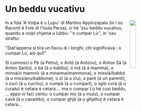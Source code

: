 # Un beddu vucativu

<img align="right" width="20%" src="/images/wolf-and-fox.jpg">

In a fola 'A Volpa è u Lupu' di Martinu Appinzapalu (in i so Raconti è Fole di l'Isula Persa), ci hè 'ssu beddu vucativu, quandu a volpi chjama u lubbu: ''o
cumpar Lù'', in 'ssu strattu: 

"Stat’appena si tira un fisciu di i longhi, chì significava : o cumpar Lù, aiò quì!"

Si cunnosci o Pè (à Petru), o Antò (à Antonu), o Anton Sà (à Anton Santu), o bà (à u babbu), o mà (à a mamma), o minnà/o mammò (à a minanna/mammona), o missià/babbò (à u missiavu/babbone), o zì (à u ziu), o parè (à un parenti), o cucì (à u cucinu), o cumpà (à u cumpari), o sgiò curà (à u curatu) è cetara è cetara.... ma o cumpar Lù hè cusì beddu, ... eppo ni faci centu: o cumpar mù (à u mulu), o cumpar cavà (à u cavaddu), o cumpar ghjà (à u ghjattu)  è cetara è cetara...



